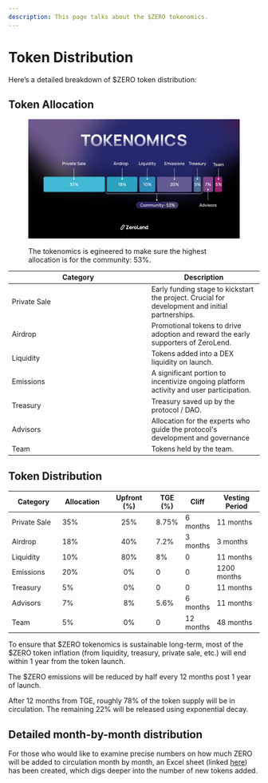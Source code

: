 ```yaml
---
description: This page talks about the $ZERO tokenomics.
---
```


# Token Distribution

Here’s a detailed breakdown of $ZERO token distribution:&#x20;

## Token Allocation

<figure><img src="../../.gitbook/assets/telegram-cloud-document-5-6170162524378369677 (1).jpg" alt=""><figcaption><p>The tokenomics is egineered to make sure the highest allocation is for the community: 53%. </p></figcaption></figure>

<table data-full-width="true"><thead><tr><th width="266">Category</th><th>Description</th></tr></thead><tbody><tr><td>Private Sale</td><td>Early funding stage to kickstart the project. Crucial for development and initial partnerships.</td></tr><tr><td>Airdrop</td><td>Promotional tokens to drive adoption and reward the early supporters of ZeroLend. </td></tr><tr><td>Liquidity</td><td>Tokens added into a DEX liquidity on launch.</td></tr><tr><td>Emissions</td><td>A significant portion to incentivize ongoing platform activity and user participation.</td></tr><tr><td>Treasury</td><td>Treasury saved up by the protocol / DAO. </td></tr><tr><td>Advisors</td><td>Allocation for the experts who guide the protocol's development and governance</td></tr><tr><td>Team</td><td>Tokens held by the team.</td></tr></tbody></table>

## &#x20;Token Distribution&#x20;



<table><thead><tr><th width="145">Category</th><th width="111"> Allocation</th><th width="157" align="center">Upfront (%)</th><th>TGE (%)</th><th>Cliff</th><th width="154">Vesting Period</th></tr></thead><tbody><tr><td>Private Sale</td><td>35%</td><td align="center">25%</td><td>8.75%</td><td>6 months</td><td>11 months</td></tr><tr><td>Airdrop</td><td>18%</td><td align="center">40%</td><td>7.2%</td><td>3 months</td><td>3 months</td></tr><tr><td>Liquidity</td><td>10%</td><td align="center">80%</td><td>8%</td><td>0</td><td>11 months</td></tr><tr><td>Emissions</td><td>20%</td><td align="center">0%</td><td>0</td><td>0</td><td>1200 months</td></tr><tr><td>Treasury</td><td>5%</td><td align="center">0%</td><td>0</td><td>0</td><td>11 months</td></tr><tr><td>Advisors</td><td>7%</td><td align="center">8%</td><td>5.6%</td><td>6 months</td><td>11 months</td></tr><tr><td>Team</td><td>5%</td><td align="center">0%</td><td>0</td><td>12 months</td><td>48 months</td></tr></tbody></table>

To ensure that $ZERO tokenomics is sustainable long-term, most of the $ZERO token inflation (from liquidity, treasury, private sale, etc.) will end within 1 year from the token launch.&#x20;

The $ZERO emissions will be reduced by half every 12 months post 1 year of launch.&#x20;

After 12 months from TGE, roughly 78% of the token supply will be in circulation. The remaining 22% will be released using exponential decay.&#x20;

## Detailed month-by-month distribution

For those who would like to examine precise numbers on how much ZERO will be added to circulation month by month, an Excel sheet (linked [here](https://docs.google.com/spreadsheets/d/1M-f0nKKN1\_BwnSpnFm9FJ4XnscF9t968q8qwoRTUT6E/edit#gid=736372284)) has been created, which digs deeper into the number of new tokens added.
